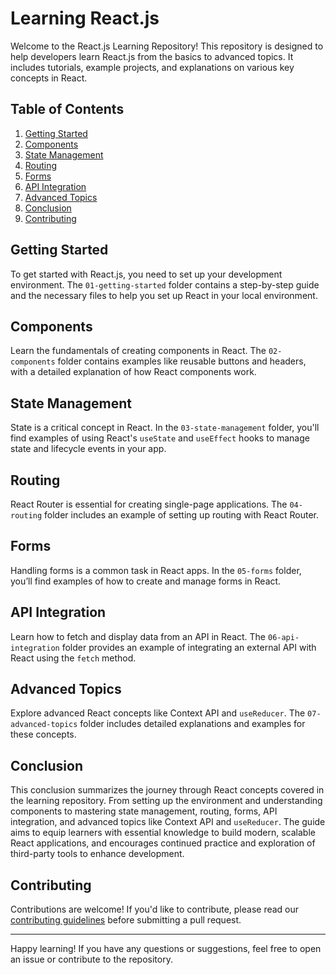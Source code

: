 
# Learning React.js

Welcome to the React.js Learning Repository! This repository is designed to help developers learn React.js from the basics to advanced topics. It includes tutorials, example projects, and explanations on various key concepts in React.

## Table of Contents
1. [Getting Started](#getting-started)
2. [Components](#components)
3. [State Management](#state-management)
4. [Routing](#routing)
5. [Forms](#forms)
6. [API Integration](#api-integration)
7. [Advanced Topics](#advanced-topics)
8. [Conclusion](#conclusion)
9. [Contributing](#contributing)

## Getting Started
To get started with React.js, you need to set up your development environment. The `01-getting-started` folder contains a step-by-step guide and the necessary files to help you set up React in your local environment.

## Components
Learn the fundamentals of creating components in React. The `02-components` folder contains examples like reusable buttons and headers, with a detailed explanation of how React components work.

## State Management
State is a critical concept in React. In the `03-state-management` folder, you'll find examples of using React's `useState` and `useEffect` hooks to manage state and lifecycle events in your app.

## Routing
React Router is essential for creating single-page applications. The `04-routing` folder includes an example of setting up routing with React Router.

## Forms
Handling forms is a common task in React apps. In the `05-forms` folder, you’ll find examples of how to create and manage forms in React.

## API Integration
Learn how to fetch and display data from an API in React. The `06-api-integration` folder provides an example of integrating an external API with React using the `fetch` method.

## Advanced Topics
Explore advanced React concepts like Context API and `useReducer`. The `07-advanced-topics` folder includes detailed explanations and examples for these concepts.

## Conclusion

This conclusion summarizes the journey through React concepts covered in the learning repository. From setting up the environment and understanding components to mastering state management, routing, forms, API integration, and advanced topics like Context API and `useReducer`. The guide aims to equip learners with essential knowledge to build modern, scalable React applications, and encourages continued practice and exploration of third-party tools to enhance development.

## Contributing
Contributions are welcome! If you'd like to contribute, please read our [contributing guidelines](09-Contributing/README.md) before submitting a pull request.

---

Happy learning! If you have any questions or suggestions, feel free to open an issue or contribute to the repository.
